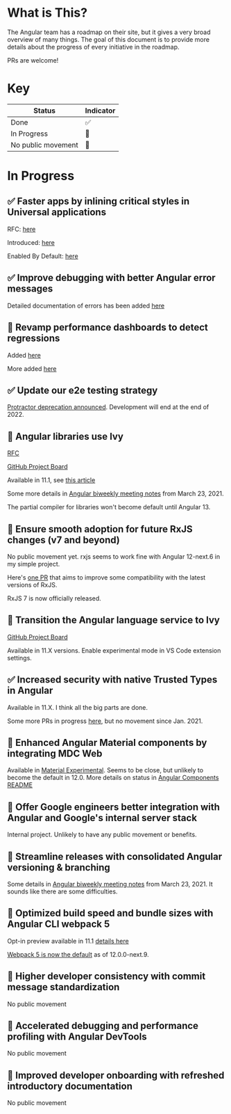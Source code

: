 # What is This?

The Angular team has a roadmap on their site, but it gives a very broad overview of many things.
The goal of this document is to provide more details about the progress of every initiative in the roadmap.

PRs are welcome!

# Key

| Status | Indicator |
|--|--|
| Done | ✅ |
| In Progress | 🚧 |
| No public movement | 🤫 |

# In Progress

## ✅ Faster apps by inlining critical styles in Universal applications

RFC: [here](https://github.com/angular/angular-cli/issues/18730)

Introduced: [here](https://github.com/angular/angular-cli/pull/19449)

Enabled By Default: [here](https://github.com/angular/angular-cli/pull/20096)

## ✅ Improve debugging with better Angular error messages

Detailed documentation of errors has been added [here](https://angular.io/errors/NG0100)

## 🚧 Revamp performance dashboards to detect regressions

Added [here](https://github.com/angular/angular/pull/41125)

More added [here](https://github.com/angular/angular/pull/41319)

## ✅ Update our e2e testing strategy

[Protractor deprecation announced](https://github.com/angular/protractor/issues/5502). 
Development will end at the end of 2022.

## 🚧 Angular libraries use Ivy
[RFC](https://github.com/angular/angular/issues/38366)

[GitHub Project Board](https://github.com/orgs/angular/projects/2)

Available in 11.1, see [this article](https://blog.ninja-squad.com/2021/01/27/angular-linker/)

Some more details in [Angular biweekly meeting notes](https://docs.google.com/document/d/1rC5dz7AkCZP813daT_bccbS-20OLmXgBVi50CSKx148/pub) from March 23, 2021.

The partial compiler for libraries won't become default until Angular 13.

## 🚧 Ensure smooth adoption for future RxJS changes (v7 and beyond)

No public movement yet. rxjs seems to work fine with Angular 12-next.6 in my simple project.

Here's [one PR](https://github.com/angular/angular/pull/41590) that aims to improve some compatibility with the latest versions of RxJS.

RxJS 7 is now officially released.

## 🚧 Transition the Angular language service to Ivy

[GitHub Project Board](https://github.com/orgs/angular/projects/1)

Available in 11.X versions. Enable experimental mode in VS Code extension settings.

## ✅ Increased security with native Trusted Types in Angular
Available in 11.X. I think all the big parts are done.

Some more PRs in progress [here](https://github.com/angular/angular/pull/40499), but no movement since Jan. 2021.

## 🚧 Enhanced Angular Material components by integrating MDC Web

Available in [Material Experimental](https://github.com/angular/components/tree/master/src/material-experimental). Seems to be close, but unlikely to become the default in 12.0. More details on status in [Angular Components README](https://github.com/angular/components/tree/b8d83cb0f4d990a1cb8a976b2383817b304e4dcd#what-were-working-on-now-q1-2021)

## 🤫 Offer Google engineers better integration with Angular and Google's internal server stack
Internal project. Unlikely to have any public movement or benefits.

## 🚧 Streamline releases with consolidated Angular versioning & branching

Some details in [Angular biweekly meeting notes](https://docs.google.com/document/d/1rC5dz7AkCZP813daT_bccbS-20OLmXgBVi50CSKx148/pub) from March 23, 2021. It sounds like there are some difficulties.

## 🚧 Optimized build speed and bundle sizes with Angular CLI webpack 5

Opt-in preview available in 11.1 [details here](https://github.com/angular/angular-cli/pull/18820)

[Webpack 5 is now the default](https://github.com/angular/angular-cli/pull/20084) as of 12.0.0-next.9.

## 🤫 Higher developer consistency with commit message standardization

No public movement

## 🤫 Accelerated debugging and performance profiling with Angular DevTools

No public movement

## 🤫 Improved developer onboarding with refreshed introductory documentation

No public movement
